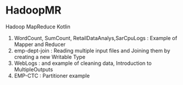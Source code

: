 # HadoopMR
Hadoop MapReduce Kotlin

1. WordCount, SumCount, RetailDataAnalys,SarCpuLogs : Example of Mapper and Reducer
2. emp-dept-join : Reading multiple input files and Joining them by creating a new Writable Type
3. WebLogs : and example of cleaning data, Introduction to MultipleOutputs
4. EMP-CTC : Partitioner example
